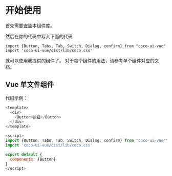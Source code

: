 # 开始使用
首先需要[安装](#/doc/install)本组件库。

然后在你的代码中写入下面的代码

```
import {Button, Tabs, Tab, Switch, Dialog, confirm} from "coco-ui-vue"
import 'coco-ui-vue/dist/lib/coco.css'
```

就可以使用我提供的组件了。 对于每个组件的用法，请参考单个组件对应的文档。

## Vue 单文件组件

代码示例：

``` JavaScript
<template>
  <div>
    <Button>按钮</Button>
  </div>
</template>

<script>
import {Button, Tabs, Tab, Switch, Dialog, confirm} from "coco-ui-vue"\
import 'coco-ui-vue/dist/lib/coco.css'

export default {
  components: {Button}
}
</script>
```